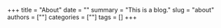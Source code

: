 +++
title = "About"
date = ""
summary = "This is a blog."
slug = "about"
authors = [""]
categories = [""]
tags = []
+++


